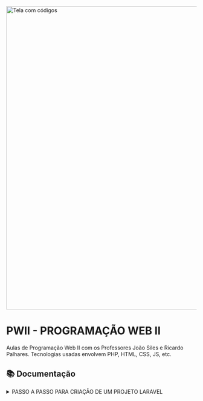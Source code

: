 <picture>
  <img alt="Tela com códigos" src="https://images.prismic.io/vaultinum/0458a9f1-e149-4037-b9aa-aa4b4fb53c25_propriete-intellectuelle-code-source-protection-compressed.jpg?auto=compress,format&rect=0,0,2400,981&w=2400&h=981" width="800">
</picture>

# PWII - PROGRAMAÇÃO WEB II
Aulas de Programação Web II com os Professores João Siles e Ricardo Palhares. Tecnologias usadas envolvem PHP, HTML, CSS, JS, etc.

## 📚 Documentação
<details>
<summary>
PASSO A PASSO PARA CRIAÇÃO DE UM PROJETO LARAVEL
</summary>
<br>
  
<strong>1º Passo:</strong>

Execute um dos comandos abaixo que seja de acordo com o seu Sistema operacional, para intalar o PHP, Composer e o instalador do Laravel.

macOs:
```
/bin/bash -c "$(curl -fsSL https://php.new/install/mac/8.4)"
```
<br>

Windows PowerShell:
```
Set-ExecutionPolicy Bypass -Scope Process -Force; [System.Net.ServicePointManager]::SecurityProtocol = [System.Net.ServicePointManager]::SecurityProtocol -bor 3072; iex ((New-Object System.Net.WebClient).DownloadString('https://php.new/install/windows/8.4'))
```
<br>

Linux:
```
/bin/bash -c "$(curl -fsSL https://php.new/install/linux/8.4)"
```

<br>

<strong>2º Passo:</strong>

Abra o `cmd` e acesse o caminho que está o repositório em que será criado o projeto Laravel.

Ex.:
```
cd C:\xampp\htdocs\pwii-israel-sousa
```

Após isso, crie o novo projeto, com um nome que será o nome da pasta/projeto:

```
laravel new nome-do-projeto
```

<strong>3º Passo:</strong>


</details>

